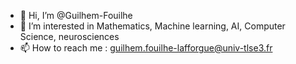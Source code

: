 - 👋 Hi, I’m @Guilhem-Fouilhe
- 👀 I’m interested in Mathematics, Machine learning, AI, Computer Science, neurosciences
- 📫 How to reach me : guilhem.fouilhe-lafforgue@univ-tlse3.fr

<!---
gfouilhe/gfouilhe is a ✨ special ✨ repository because its `README.md` (this file) appears on your GitHub profile.
You can click the Preview link to take a look at your changes.
--->
